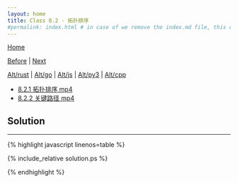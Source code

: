 ```yaml
---
layout: home
title: Class 8.2 - 拓扑排序
#permalink: index.html # in case of we remove the index.md file, this doc will be the index page
---
```


<div class="row">
<div class="columnStmt" markdown="1">

[Home](./README.md)

[Before](./class-8.1.md) | [Next](./class-8.3.md)

[Alt/rust](./Alt_rust/README.md) | [Alt/go](./Alt_c/README.md) | [Alt/js](./Alt_js/README.html) | [Alt/py3](./Alt_py3/README.md) | [Alt/cpp](./Alt_cpp/README.md) 

-   [8.2.1 拓扑排序 mp4](https://data-structure.s3.us-west-1.amazonaws.com/8_%E7%AC%AC%E5%85%AB%E8%AE%B2+%E5%9B%BE%EF%BC%88%E4%B8%8B%EF%BC%89%5B%E9%99%88%E8%B6%8A%5D/8.2.1+%E6%8B%93%E6%89%91%E6%8E%92%E5%BA%8F%EF%BC%8814%EF%BC%9A45%EF%BC%89_Hd.mp4)
-   [8.2.2 关键路径 mp4](https://data-structure.s3.us-west-1.amazonaws.com/8_%E7%AC%AC%E5%85%AB%E8%AE%B2+%E5%9B%BE%EF%BC%88%E4%B8%8B%EF%BC%89%5B%E9%99%88%E8%B6%8A%5D/8.2.2+%E5%85%B3%E9%94%AE%E8%B7%AF%E5%BE%84%EF%BC%8813%EF%BC%9A12%EF%BC%89_Hd.mp4)



</div>
<div class="columnSol" markdown="1">

## Solution
------

{% highlight javascript linenos=table %}

{% include_relative solution.ps %}

{% endhighlight %}

</div>
</div>
